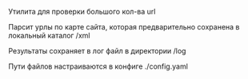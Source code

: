 Утилита для проверки большого кол-ва url

Парсит урлы по карте сайта, которая предварительно сохранена в локальный каталог /xml

Результаты сохраняет в лог файл в директории /log

Пути файлов настраиваются в конфиге ./config.yaml